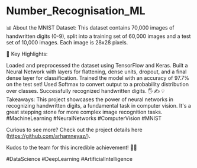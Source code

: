 # Number_Recognisation_ML

📊 About the MNIST Dataset: This dataset contains 70,000 images of handwritten digits (0-9), split into a training set of 60,000 images and a test set of 10,000 images. Each image is 28x28 pixels.

🔧 Key Highlights:

Loaded and preprocessed the dataset using TensorFlow and Keras.
Built a Neural Network with layers for flattening, dense units, dropout, and a final dense layer for classification.
Trained the model with an accuracy of 97.7% on the test set!
Used Softmax to convert output to a probability distribution over classes.
Successfully recognized handwritten digits. 🖐️✍️
💡 Takeaways: This project showcases the power of neural networks in recognizing handwritten digits, a fundamental task in computer vision. It's a great stepping stone for more complex image recognition tasks. #MachineLearning #NeuralNetworks #ComputerVision #MNIST

Curious to see more? Check out the project details here (https://github.com/arhamneyaz/).

Kudos to the team for this incredible achievement! 🙌👏

#DataScience #DeepLearning #ArtificialIntelligence
